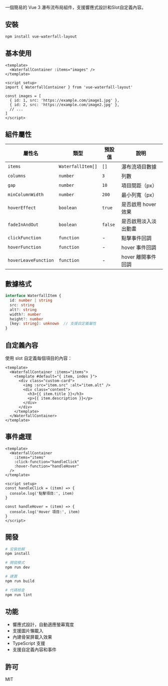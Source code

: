 一個簡易的 Vue 3 瀑布流布局組件，支援響應式設計和Slot自定義內容。

## 安裝

```bash
npm install vue-waterfall-layout
```

## 基本使用

```vue
<template>
  <WaterfallContainer :items="images" />
</template>

<script setup>
import { WaterfallContainer } from 'vue-waterfall-layout'

const images = [
  { id: 1, src: 'https://example.com/image1.jpg' },
  { id: 2, src: 'https://example.com/image2.jpg' },
  // ...
]
</script>
```

## 組件屬性

| 屬性名              | 類型                            | 預設值  | 說明                     |
|--------------------|--------------------------------|--------|--------------------------|
| `items`            | `WaterfallItem[]`              | `[]`   | 瀑布流項目數據             |
| `columns`          | `number`                       | `3`    | 列數                     |
| `gap`              | `number`                       | `10`   | 項目間距（px）            |
| `minColumnWidth`   | `number`                       | `200`  | 最小列寬（px）            |
| `hoverEffect`      | `boolean`                      | `true` | 是否啟用 hover 效果       |
| `fadeInAndOut`     | `boolean`                      | `false`| 是否啟用淡入淡出動畫       |
| `clickFunction`    | `function`                     | -      | 點擊事件回調              |
| `hoverFunction`    | `function`                     | -      | hover 事件回調           |
| `hoverLeaveFunction` | `function`                   | -      | hover 離開事件回調        |


## 數據格式

```typescript
interface WaterfallItem {
  id: number | string
  src: string
  alt?: string
  width?: number
  height?: number
  [key: string]: unknown  // 支援自定義屬性
}
```

## 自定義內容

使用 slot 自定義每個項目的內容：

```vue
<template>
  <WaterfallContainer :items="items">
    <template #default="{ item, index }">
      <div class="custom-card">
        <img :src="item.src" :alt="item.alt" />
        <div class="content">
          <h3>{{ item.title }}</h3>
          <p>{{ item.description }}</p>
        </div>
      </div>
    </template>
  </WaterfallContainer>
</template>
```

## 事件處理

```vue
<template>
  <WaterfallContainer 
    :items="items"
    :click-function="handleClick"
    :hover-function="handleHover"
  />
</template>

<script setup>
const handleClick = (item) => {
  console.log('點擊項目:', item)
}

const handleHover = (item) => {
  console.log('Hover 項目:', item)
}
</script>
```

## 開發

```bash
# 安裝依賴
npm install

# 開發模式
npm run dev

# 建置
npm run build

# 代碼檢查
npm run lint
```

## 功能

- 響應式設計，自動適應螢幕寬度
- 支援圖片懶載入
- 內建骨架屏載入效果
- TypeScript 支援
- 支援自定義內容和事件

## 許可

MIT
